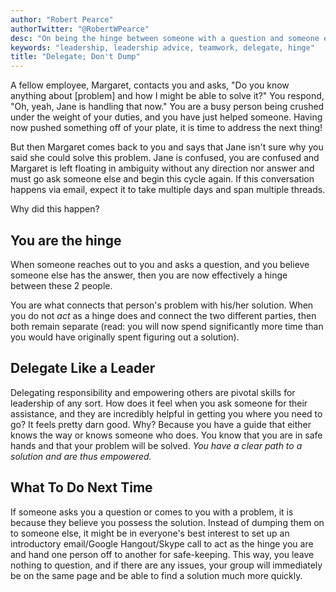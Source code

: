 ```yaml
---
author: "Robert Pearce"
authorTwitter: "@RobertWPearce"
desc: "On being the hinge between someone with a question and someone else with a solution."
keywords: "leadership, leadership advice, teamwork, delegate, hinge"
title: "Delegate; Don't Dump"
---
```


A fellow employee, Margaret, contacts you and asks, &quot;Do you know anything
about [problem] and how I might be able to solve it?&quot; You respond, &quot;Oh,
yeah, Jane is handling that now.&quot; You are a busy person being crushed under
the weight of your duties, and you have just helped someone. Having now pushed
something off of your plate, it is time to address the next thing!

But then Margaret comes back to you and says that Jane isn't sure why you said
she could solve this problem. Jane is confused, you are confused and Margaret is
left floating in ambiguity without any direction nor answer and must go ask
someone else and begin this cycle again. If this conversation happens via email,
expect it to take multiple days and span multiple threads.

Why did this happen?

## You are the hinge

When someone reaches out to you and asks a question, and you believe someone
else has the answer, then you are now effectively a hinge between these 2 people.

You are what connects that person's problem with his/her solution. When you do
not _act_ as a hinge does and connect the two different parties, then both
remain separate (read: you will now spend significantly more time than you would
have originally spent figuring out a solution).

## Delegate Like a Leader

Delegating responsibility and empowering others are pivotal skills for
leadership of any sort. How does it feel when you ask someone for their
assistance, and they are incredibly helpful in getting you where you need to go?
It feels pretty darn good. Why? Because you have a guide that either knows the
way or knows someone who does. You know that you are in safe hands and that your
problem will be solved. _You have a clear path to a solution and are thus
empowered._

## What To Do Next Time

If someone asks you a question or comes to you with a problem, it is because
they believe you possess the solution. Instead of dumping them on to someone
else, it might be in everyone's best interest to set up an introductory
email/Google Hangout/Skype call to act as the hinge you are and hand one person
off to another for safe-keeping. This way, you leave nothing to question, and if
there are any issues, your group will immediately be on the same page and be
able to find a solution much more quickly.

